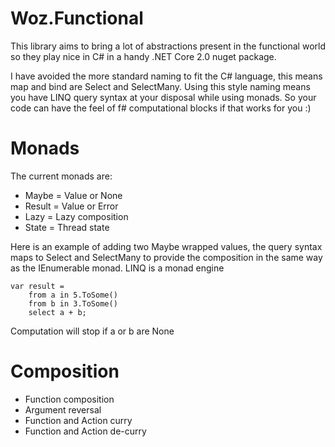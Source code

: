 # Woz.Functional

This library aims to bring a lot of abstractions present in the functional 
world so they play nice in C# in a handy .NET Core 2.0 nuget package.

I have avoided the more standard naming to fit the C# language, this means 
map and bind are Select and SelectMany. Using this style naming means you have 
LINQ query syntax at your disposal while using monads. So your code can have 
the feel of f# computational blocks if that works for you :)

# Monads

The current monads are:

- Maybe = Value or None
- Result = Value or Error
- Lazy = Lazy composition
- State = Thread state

Here is an example of adding two Maybe wrapped values, the query syntax maps 
to Select and SelectMany to provide the composition in the same way as the
IEnumerable monad. LINQ is a monad engine

```
var result =
    from a in 5.ToSome()
    from b in 3.ToSome()
    select a + b;
```
Computation will stop if a or b are None

# Composition

- Function composition
- Argument reversal
- Function and Action curry
- Function and Action de-curry

